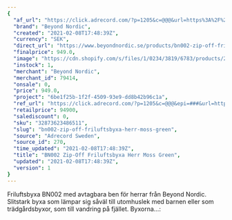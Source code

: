 ```yaml
---
{
  "af_url": "https://click.adrecord.com/?p=1205&c=@@@&url=https%3A%2F%2Fwww.beyondnordic.se%2Fproducts%2Fbn002-zip-off-friluftsbyxa-herr-moss-green",
  "brand": "Beyond Nordic",
  "created": "2021-02-08T17:48:39Z",
  "currency": "SEK",
  "direct_url": "https://www.beyondnordic.se/products/bn002-zip-off-friluftsbyxa-herr-moss-green",
  "finalprice": 949.0,
  "image": "https://cdn.shopify.com/s/files/1/0234/3819/6783/products/2.Mens_ZipOffGreen_Side1_2048x2048.jpg",
  "instock": 1,
  "merchant": "Beyond Nordic",
  "merchant_id": 79414,
  "onsale": 0,
  "price": 949.0,
  "project": "6be1f25b-1f2f-4509-93e9-dd8b42b96c1a",
  "ref_url": "https://click.adrecord.com/?p=1205&c=@@@&epi=###&url=https%3A%2F%2Fwww.beyondnordic.se%2Fproducts%2Fbn002-zip-off-friluftsbyxa-herr-moss-green",
  "retailprice": 94900,
  "salediscount": 0,
  "sku": "32873623486511",
  "slug": "bn002-zip-off-friluftsbyxa-herr-moss-green",
  "source": "Adrecord Sweden",
  "source_id": 270,
  "time_updated": "2021-02-08T17:48:39Z",
  "title": "BN002 Zip-Off Friluftsbyxa Herr Moss Green",
  "updated": "2021-02-08T17:48:39Z",
  "version": 1
}
---
```


Friluftsbyxa BN002 med avtagbara ben för herrar från Beyond Nordic. Slitstark byxa som lämpar sig såväl till utomhuslek med barnen eller som trädgårdsbyxor, som till vandring på fjället. Byxorna…:
